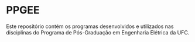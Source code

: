 # PPGEE

Este repositório contém os programas desenvolvidos e utilizados nas disciplinas do Programa de Pós-Graduação em Engenharia Elétrica da UFC.
